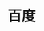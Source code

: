 ---
title: 百度
url: https://www.baidu.com
description: 国内最大的搜索引擎
category: 搜索引擎
icon: 🔍
tags: [搜索, 中文, 工具]
---